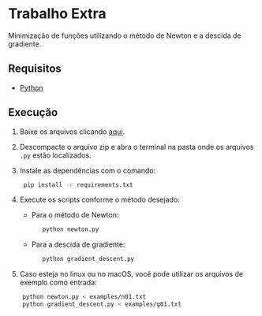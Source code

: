 # Trabalho Extra

Minimização de funções utilizando o método de Newton e a descida de gradiente.

## Requisitos

- [Python](https://www.python.org/)

## Execução

1. Baixe os arquivos clicando [aqui](https://git-link.vercel.app/api/download?url=https%3A%2F%2Fgithub.com%2Fjaimeadf-ufsm%2Fmtm1020-calcb%2Ftree%2Fmain%2Ftrabalhos%2Fextra).

2. Descompacte o arquivo zip e abra o terminal na pasta onde os arquivos `.py` estão localizados.

3. Instale as dependências com o comando:
   ```sh
    pip install -r requirements.txt
   ```

4. Execute os scripts conforme o método desejado:
   - Para o método de Newton:
     ```sh
        python newton.py
     ```
   - Para a descida de gradiente:
     ```sh
        python gradient_descent.py
     ```

5. Caso esteja no linux ou no macOS, você pode utilizar os arquivos de exemplo como entrada:

```sh
    python newton.py < examples/n01.txt
    python gradient_descent.py < examples/g01.txt
```